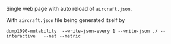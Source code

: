 Single web page with auto reload of `aircraft.json`.

With `aircraft.json` file being generated itself by
```
dump1090-mutability  --write-json-every 1 --write-json ./ --interactive   --net --metric
```
